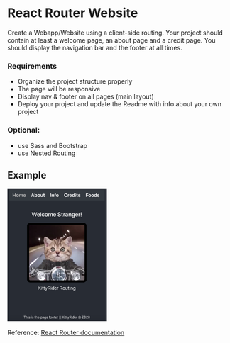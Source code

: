 # React Router Website
Create a Webapp/Website using a client-side routing. Your project should contain at least a welcome page, an about page and a credit page. You should display the navigation bar and the footer at all times.

### Requirements

- Organize the project structure properly
- The page will be responsive
- Display nav & footer on all pages (main layout)
- Deploy your project and update the Readme with info about your own project


### Optional:
- use Sass and Bootstrap
- use Nested Routing


## Example

<img src="demo_rr.png" height="300px">

Reference:
 [React Router documentation](https://reacttraining.com/react-router/web)



